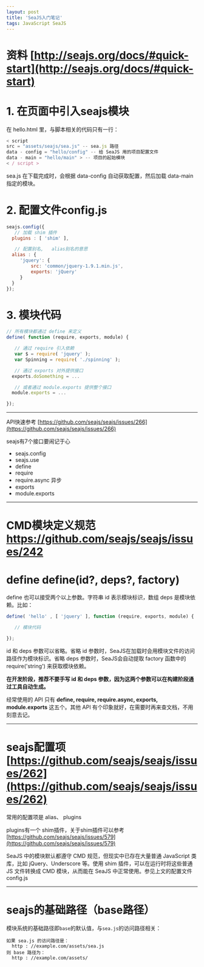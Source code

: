 ```yaml
---
layout: post
title: 'SeaJS入门笔记'
tags: JavaScript SeaJS
---
```

# 资料 [http://seajs.org/docs/#quick-start](http://seajs.org/docs/#quick-start)

# 1. 在页面中引入seajs模块

在 hello.html 里，与脚本相关的代码只有一行：

```js
< script
src = "assets/seajs/sea.js" -- sea.js 路径
data - config = "hello/config" -- 给 SeaJS 用的项目配置文件
data - main = "hello/main" > -- 项目的起始模块
< / script >
```

sea.js 在下载完成时，会根据 data-config 自动获取配置，然后加载 data-main 指定的模块。

# 2. 配置文件config.js

```js
seajs.config({
   // 加载 shim 插件
  plugins : [ 'shim' ],

   // 配置别名,   alias别名的意思
  alias : {
     'jquery': {
         src: 'common/jquery-1.9.1.min.js',
         exports: 'jQuery'
     }
  }
});
```

# 3. 模块代码

```js
// 所有模块都通过 define 来定义
define( function (require, exports, module) {

   // 通过 require 引入依赖
   var $ = require( 'jquery' );
   var Spinning = require( './spinning' );

   // 通过 exports 对外提供接口
  exports.doSomething = ...

   // 或者通过 module.exports 提供整个接口
  module.exports = ...

});
```

-----

API快速参考 [https://github.com/seajs/seajs/issues/266](https://github.com/seajs/seajs/issues/266)

seajs有7个接口要闹记于心

* seajs.config
* seajs.use
* define
* require
* require.async 异步
* exports
* module.exports

----

# CMD模块定义规范 [https://github.com/seajs/seajs/issues/242 ](https://github.com/seajs/seajs/issues/242)

# define define(id?, deps?, factory)

define 也可以接受两个以上参数。字符串 id 表示模块标识，数组 deps 是模块依赖。比如：

```js
define( 'hello' , [ 'jquery' ], function (require, exports, module) {

   // 模块代码

});
```

id 和 deps 参数可以省略。省略 id 参数时，SeaJS在加载时会用模块文件的访问路径作为模块标识。省略 deps 参数时，SeaJS会自动提取 factory 函数中的 require('string') 来获取模块依赖。

__在开发阶段，推荐不要手写 id 和 deps 参数，因为这两个参数可以在构建阶段通过工具自动生成。__

经常使用的 API 只有 __define, require, require.async, exports, module.exports__ 这五个。其他 API 有个印象就好，在需要时再来查文档，不用刻意去记。

----

# seajs配置项 [https://github.com/seajs/seajs/issues/262](https://github.com/seajs/seajs/issues/262)

常用的配置项是 alias、 plugins

plugins有一个 shim插件，关于shim插件可以参考 [https://github.com/seajs/seajs/issues/579](https://github.com/seajs/seajs/issues/579)

SeaJS 中的模块默认都遵守 CMD 规范，但现实中已存在大量普通 JavaScript 类库，比如 jQuery、Underscore 等。使用 shim 插件，可以在运行时将这些普通 JS 文件转换成 CMD 模块，从而能在 SeaJS 中正常使用。参见上文的配置文件config.js

----

# seajs的基础路径（base路径）

模块系统的基础路径即`base`的默认值，与`sea.js`的访问路径相关：

    如果 sea.js 的访问路径是：
      http : //example.com/assets/sea.js
    则 base 路径为：
      http : //example.com/assets/